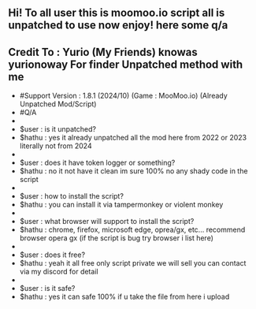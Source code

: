 Hi! To all user this is moomoo.io script all is unpatched to use now enjoy! here some q/a
-
Credit To : Yurio (My Friends) knowas yurionoway For finder Unpatched method with me
-
- #Support Version : 1.8.1 (2024/10) (Game : MooMoo.io) (Already Unpatched Mod/Script)
- #Q/A
-
- $user : is it unpatched?
- $hathu : yes it already unpatched all the mod here from 2022 or 2023 literally not from 2024
-
- $user : does it have token logger or something?
- $hathu : no it not have it clean im sure 100% no any shady code in the script
-
- $user : how to install the script?
- $hathu : you can install it via tampermonkey or violent monkey
-
- $user : what browser will support to install the script?
- $hathu : chrome, firefox, microsoft edge, oprea/gx, etc... recommend browser opera gx (if the script is bug try browser i list here)
-
- $user : does it free?
- $hathu : yeah it all free only script private we will sell you can contact via my discord for detail
-
- $user : is it safe?
- $hathu : yes it can safe 100% if u take the file from here i upload


